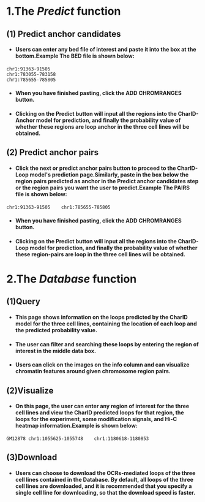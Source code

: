 # 1.The *Predict* function
## (1) Predict anchor candidates
- #### Users can enter any bed file of interest and paste it into the box at the bottom.Example The BED file is shown below: 
```
chr1:91363-91505
chr1:783055-783158
chr1:785655-785805
```
- #### When you have finished pasting, click the **ADD CHROMRANGES** button.
- #### Clicking on the **Predict** button will input all the regions into the CharID-Anchor model for prediction, and finally the probability value of whether these regions are loop anchor in the three cell lines will be obtained.
## (2) Predict anchor pairs
- #### Click the next or predict anchor pairs button to proceed to the CharID-Loop model's prediction page.Similarly, paste in the box below the region pairs predicted as anchor in the Predict anchor candidates step or the region pairs you want the user to predict.Example The PAIRS file is shown below:
```
chr1:91363-91505    chr1:785655-785805
```
- #### When you have finished pasting, click the **ADD CHROMRANGES** button.
- #### Clicking on the **Predict** button will input all the regions into the CharID-Loop model for prediction, and finally the probability value of whether these region-pairs are loop in the three cell lines will be obtained.
# 2.The *Database* function 
## (1)Query
- #### This page shows information on the loops predicted by the CharID model for the three cell lines, containing the location of each loop and the predicted probability value.
- #### The user can filter and  searching these loops by entering the region of interest in the middle data box.
- #### Users can click on the images on the **info** column and can visualize chromatin features around given chromosome region pairs.
## (2)Visualize
- #### On this page, the user can enter any region of interest for the three cell lines and view the CharID predicted loops for that region, the loops for the experiment, some modification signals, and Hi-C heatmap information.Example is shown below:
```
GM12878 chr1:1055625-1055748    chr1:1180618-1180853
```
## (3)Download
- #### Users can choose to download the OCRs-mediated loops of the three cell lines contained in the Database. By default, all loops of the three cell lines are downloaded, and it is recommended that you specify a single cell line for downloading, so that the download speed is faster.
